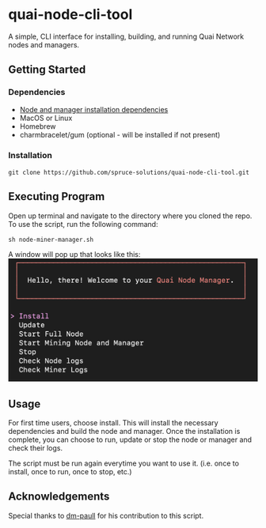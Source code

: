 # quai-node-cli-tool

A simple, CLI interface for installing, building, and running Quai Network nodes and managers.

## Getting Started

###  Dependencies

* [Node and manager installation dependencies](https://docs.quai.network/develop/installation)
* MacOS or Linux
* Homebrew
* charmbracelet/gum (optional - will be installed if not present)

### Installation

``` 
git clone https://github.com/spruce-solutions/quai-node-cli-tool.git
```

## Executing Program

Open up terminal and navigate to the directory where you cloned the repo. To use the script, run the following command:

```
sh node-miner-manager.sh
```

A window will pop up that looks like this:
![Screenshot](/screenshots/Interface.png)

## Usage

For first time users, choose install. This will install the necessary dependencies and build the node and manager. Once the installation is complete, you can choose to run, update or stop the node or manager and check their logs.

The script must be run again everytime you want to use it. (i.e. once to install, once to run, once to stop, etc.)

## Acknowledgements

Special thanks to [dm-paull](https://github.com/dm-paull/guides/blob/main/quai/quai.sh) for his contribution to this script. 




